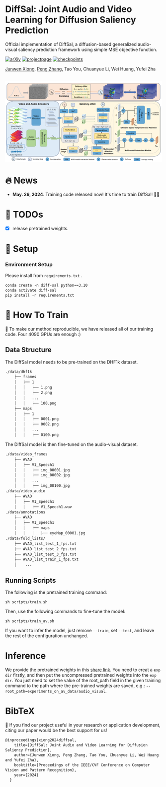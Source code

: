 # DiffSal: Joint Audio and Video Learning for Diffusion Saliency Prediction
Official implementation of DiffSal, a diffusion-based generalized audio-visual saliency prediction framework using simple MSE objective function.

[![arXiv](https://img.shields.io/badge/ArXiv-2403.01226-orange)](https://arxiv.org/abs/2403.01226) [![projectpage](https://img.shields.io/badge/Project-Page-green)](https://junwenxiong.github.io/DiffSal/index.html) [![checkpoints](https://img.shields.io/badge/Model-Checkpoints-blue)](https://drive.google.com/drive/folders/1NiW4yyg6EGOQpNcGJAQsNgK9-PfdxFSJ?usp=sharing)



[Junwen Xiong](https://junwenxiong.github.io/), [Peng Zhang](https://teacher.nwpu.edu.cn/2011010119.html), Tao You, Chuanyue Li, Wei Huang, Yufei Zha

<br>
<img width="800" src="__asserts__/diffsal_2.png"/>
<br>


# 🔥 News
- **May. 26, 2024**. Training code released now! It's time to train DiffSal! 🚀🚀

# 📌 TODOs
- [x] release pretrained weights.

# 🔧 Setup

### Environment Setup
Please install from ```requirements.txt``` .


```shell
conda create -n diff-sal python==3.10
conda activate diff-sal
pip install -r requirements.txt
```


# 🚅 How To Train 

🎉 To make our method reproducible, we have released all of our training code. Four 4090 GPUs are enough :)

## Data Structure

The DiffSal model needs to be pre-trained on the DHF1k dataset.

```bash
./data/dhf1k
    ├── frames
    │   ├── 1
    │   │   ├── 1.png
    │   │   ├── 2.png
    │   │   ...
    │   │   ├── 100.png
    ├── maps
    │   ├── 1
    │   │   ├── 0001.png 
    │   │   ├── 0002.png
    │   │   ...
    │   │   ├── 0100.png
```
The DiffSal model is then fine-tuned on the audio-visual dataset.
```bash
./data/video_frames
    ├── AVAD
    │   ├── V1_Speech1
    │   │   ├── img_00001.jpg
    │   │   ├── img_00002.jpg
    │   │   ...
    │   │   ├── img_00100.jpg
./data/video_audio
    ├── AVAD
    │   ├── V1_Speech1
    │   │   ├── V1_Speech1.wav
./data/annotations
    ├── AVAD
    │   ├── V1_Speech1
    │   │   ├── maps
    │   │   │   ├── eyeMap_00001.jpg
./data/fold_lists/
    ├── AVAD_list_test_1_fps.txt
    ├── AVAD_list_test_2_fps.txt
    ├── AVAD_list_test_3_fps.txt
    ├── AVAD_list_train_1_fps.txt
    │    ...
```

## Running Scripts

The following is the pretrained training command:
```
sh scripts/train.sh
```
Then, use the following commands to fine-tune the model:
```
sh scripts/train_av.sh
```
If you want to infer the model, just remove ``--train``, set ``--test``, and leave the rest of the configuration unchanged.

# Inference 

We provide the pretrained weights in this  [share link](https://drive.google.com/drive/folders/1NiW4yyg6EGOQpNcGJAQsNgK9-PfdxFSJ?usp=sharing). You need to creat a ```exp dir``` firstly, and then put the uncompressed pretrained weights into the ```exp dir```. You just need to set the value of the root_path field in the given training command to the path where the pre-trained weights are saved, e.g.: ```--root_path=experiments_on_av_data/audio_visual```.


# BibTeX

🌟 If you find our project useful in your research or application development, citing our paper would be the best support for us! 

```
@inproceedings{xiong2024diffsal,
    title={DiffSal: Joint Audio and Video Learning for Diffusion Saliency Prediction},
    author={Junwen Xiong, Peng Zhang, Tao You, Chuanyue Li, Wei Huang and Yufei Zha},
    booktitle={Proceedings of the IEEE/CVF Conference on Computer Vision and Pattern Recognition},
    year={2024}
  }
```